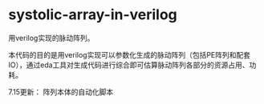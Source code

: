 # systolic-array-in-verilog

用verilog实现的脉动阵列。

本代码的目的是用verilog实现可以参数化生成的脉动阵列（包括PE阵列和配套IO），通过eda工具对生成代码进行综合即可估算脉动阵列各部分的资源占用、功耗。

7.15更新：
阵列本体的自动化脚本
